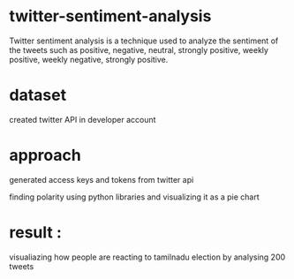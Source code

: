 # twitter-sentiment-analysis
Twitter sentiment analysis is a technique used to analyze the sentiment of the 
tweets such as positive, negative, neutral, strongly positive, weekly positive, weekly negative, 
strongly positive.

# dataset
created twitter API in developer account

# approach
generated access keys and tokens from twitter api

finding polarity using python libraries and visualizing it as a pie chart

 # result :
 visualiazing how people are reacting to tamilnadu election by analysing 200 tweets
 


